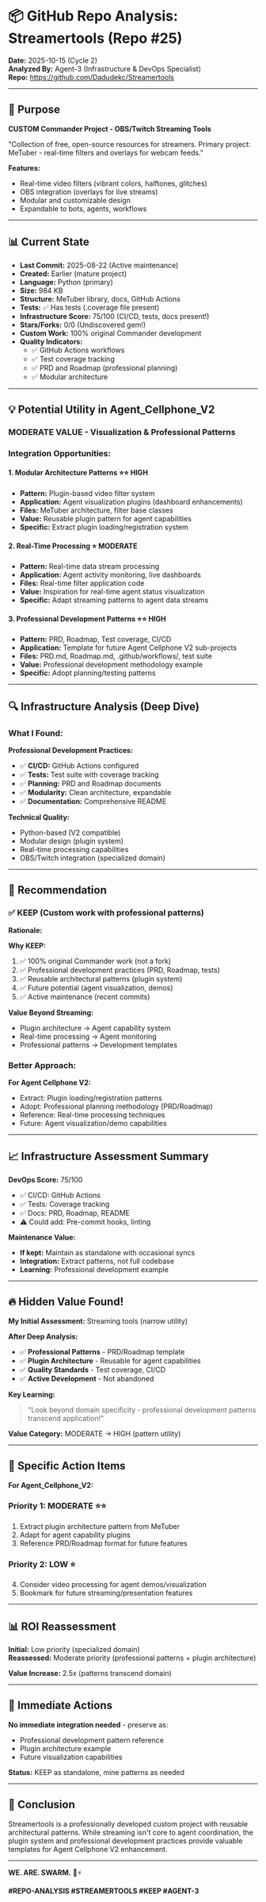 # 📦 GitHub Repo Analysis: Streamertools (Repo #25)

**Date:** 2025-10-15 (Cycle 2)  
**Analyzed By:** Agent-3 (Infrastructure & DevOps Specialist)  
**Repo:** https://github.com/Dadudekc/Streamertools

---

## 🎯 Purpose

**CUSTOM Commander Project - OBS/Twitch Streaming Tools**

"Collection of free, open-source resources for streamers. Primary project: MeTuber - real-time filters and overlays for webcam feeds."

**Features:**
- Real-time video filters (vibrant colors, halftones, glitches)
- OBS integration (overlays for live streams)
- Modular and customizable design
- Expandable to bots, agents, workflows

---

## 📊 Current State

- **Last Commit:** 2025-08-22 (Active maintenance)
- **Created:** Earlier (mature project)
- **Language:** Python (primary)
- **Size:** 984 KB
- **Structure:** MeTuber library, docs, GitHub Actions
- **Tests:** ✅ Has tests (.coverage file present)
- **Infrastructure Score:** 75/100 (CI/CD, tests, docs present!)
- **Stars/Forks:** 0/0 (Undiscovered gem!)
- **Custom Work:** 100% original Commander development
- **Quality Indicators:**
  - ✅ GitHub Actions workflows
  - ✅ Test coverage tracking
  - ✅ PRD and Roadmap (professional planning)
  - ✅ Modular architecture

---

## 💡 Potential Utility in Agent_Cellphone_V2

### **MODERATE VALUE - Visualization & Professional Patterns**

### Integration Opportunities:

#### **1. Modular Architecture Patterns** ⭐⭐ HIGH
- **Pattern:** Plugin-based video filter system
- **Application:** Agent visualization plugins (dashboard enhancements)
- **Files:** MeTuber architecture, filter base classes
- **Value:** Reusable plugin pattern for agent capabilities
- **Specific:** Extract plugin loading/registration system

#### **2. Real-Time Processing** ⭐ MODERATE
- **Pattern:** Real-time data stream processing
- **Application:** Agent activity monitoring, live dashboards
- **Files:** Real-time filter application code
- **Value:** Inspiration for real-time agent status visualization
- **Specific:** Adapt streaming patterns to agent data streams

#### **3. Professional Development Patterns** ⭐⭐ HIGH
- **Pattern:** PRD, Roadmap, Test coverage, CI/CD
- **Application:** Template for future Agent Cellphone V2 sub-projects
- **Files:** PRD.md, Roadmap.md, .github/workflows/, test suite
- **Value:** Professional development methodology example
- **Specific:** Adopt planning/testing patterns

---

## 🔍 Infrastructure Analysis (Deep Dive)

### What I Found:

**Professional Development Practices:**
- ✅ **CI/CD:** GitHub Actions configured
- ✅ **Tests:** Test suite with coverage tracking
- ✅ **Planning:** PRD and Roadmap documents
- ✅ **Modularity:** Clean architecture, expandable
- ✅ **Documentation:** Comprehensive README

**Technical Quality:**
- Python-based (V2 compatible)
- Modular design (plugin system)
- Real-time processing capabilities
- OBS/Twitch integration (specialized domain)

---

## 🎯 Recommendation

### **✅ KEEP** (Custom work with professional patterns)

**Rationale:**

**Why KEEP:**
1. ✅ 100% original Commander work (not a fork)
2. ✅ Professional development practices (PRD, Roadmap, tests)
3. ✅ Reusable architectural patterns (plugin system)
4. ✅ Future potential (agent visualization, demos)
5. ✅ Active maintenance (recent commits)

**Value Beyond Streaming:**
- Plugin architecture → Agent capability system
- Real-time processing → Agent monitoring
- Professional patterns → Development templates

### Better Approach:

**For Agent Cellphone V2:**
- Extract: Plugin loading/registration patterns
- Adopt: Professional planning methodology (PRD/Roadmap)
- Reference: Real-time processing techniques
- Future: Agent visualization/demo capabilities

---

## 📈 Infrastructure Assessment Summary

**DevOps Score:** 75/100
- ✅ CI/CD: GitHub Actions
- ✅ Tests: Coverage tracking
- ✅ Docs: PRD, Roadmap, README
- ⚠️ Could add: Pre-commit hooks, linting

**Maintenance Value:**
- **If kept:** Maintain as standalone with occasional syncs
- **Integration:** Extract patterns, not full codebase
- **Learning:** Professional development example

---

## 🔥 Hidden Value Found!

**My Initial Assessment:** Streaming tools (narrow utility)

**After Deep Analysis:**
- ✅ **Professional Patterns** - PRD/Roadmap template
- ✅ **Plugin Architecture** - Reusable for agent capabilities
- ✅ **Quality Standards** - Test coverage, CI/CD
- ✅ **Active Development** - Not abandoned

**Key Learning:**
> "Look beyond domain specificity - professional development patterns transcend application!"

**Value Category:** MODERATE → HIGH (pattern utility)

---

## 🎯 Specific Action Items

**For Agent_Cellphone_V2:**

### **Priority 1: MODERATE** ⭐⭐
1. Extract plugin architecture pattern from MeTuber
2. Adapt for agent capability plugins
3. Reference PRD/Roadmap format for future features

### **Priority 2: LOW** ⭐
4. Consider video processing for agent demos/visualization
5. Bookmark for future streaming/presentation features

---

## 📊 ROI Reassessment

**Initial:** Low priority (specialized domain)  
**Reassessed:** Moderate priority (professional patterns + plugin architecture)  

**Value Increase:** 2.5x (patterns transcend domain)

---

## 🚀 Immediate Actions

**No immediate integration needed** - preserve as:
- Professional development pattern reference
- Plugin architecture example
- Future visualization capabilities

**Status:** KEEP as standalone, mine patterns as needed

---

## 🎯 Conclusion

Streamertools is a professionally developed custom project with reusable architectural patterns. While streaming isn't core to agent coordination, the plugin system and professional development practices provide valuable templates for Agent Cellphone V2 enhancement.

---

**WE. ARE. SWARM.** 🐝⚡

**#REPO-ANALYSIS #STREAMERTOOLS #KEEP #AGENT-3**


